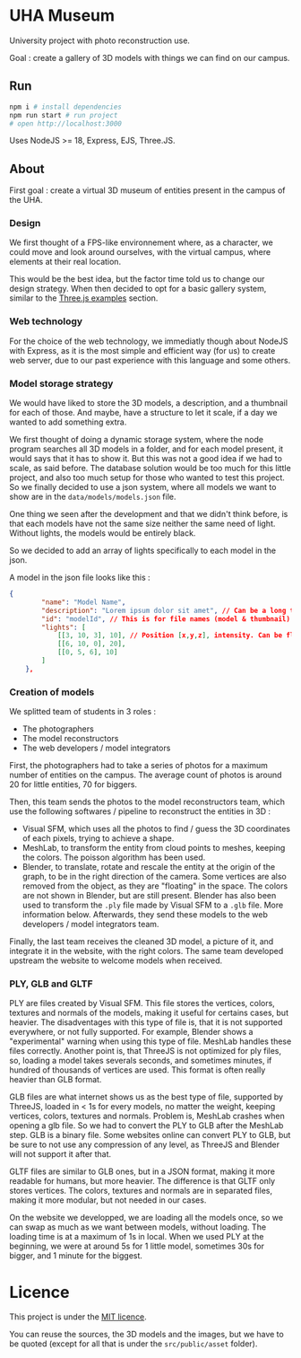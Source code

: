 # UHA Museum

University project with photo reconstruction use.

Goal : create a gallery of 3D models with things we can find on our campus.

## Run

```sh
npm i # install dependencies
npm run start # run project
# open http://localhost:3000
```

Uses NodeJS >= 18, Express, EJS, Three.JS.


## About

First goal : create a virtual 3D museum of entities present in the campus of the UHA.

### Design

We first thought of a FPS-like environnement where, as a character, we could move and look around ourselves, with the virtual campus, where elements at their real location.

This would be the best idea, but the factor time told us to change our design strategy. When then decided to opt for a basic gallery system, similar to the [Three.js examples](https://threejs.org/examples/) section.

### Web technology

For the choice of the web technology, we immediatly though about NodeJS with Express, as it is the most simple and efficient way (for us) to create web server, due to our past experience with this language and some others.

### Model storage strategy

We would have liked to store the 3D models, a description, and a thumbnail for each of those. And maybe, have a structure to let it scale, if a day we wanted to add something extra.

We first thought of doing a dynamic storage system, where the node program searches all 3D models in a folder, and for each model present, it would says that it has to show it. But this was not a good idea if we had to scale, as said before. The database solution would be too much for this little project, and also too much setup for those who wanted to test this project. So we finally decided to use a json system, where all models we want to show are in the `data/models/models.json` file.

One thing we seen after the development and that we didn't think before, is that each models have not the same size neither the same need of light.<br>
Without lights, the models would be entirely black.

So we decided to add an array of lights specifically to each model in the json.

A model in the json file looks like this :

```json
{
        "name": "Model Name",
        "description": "Lorem ipsum dolor sit amet", // Can be a long text
        "id": "modelId", // This is for file names (model & thumbnail)
        "lights": [
            [[3, 10, 3], 10], // Position [x,y,z], intensity. Can be floats
            [[6, 10, 0], 20],
            [[0, 5, 6], 10]
        ]
    },
```

### Creation of models

We splitted team of students in 3 roles :
- The photographers
- The model reconstructors
- The web developers / model integrators

First, the photographers had to take a series of photos for a maximum number of entities on the campus. The average count of photos is around 20 for little entities, 70 for biggers.

Then, this team sends the photos to the model reconstructors team, which use the following softwares / pipeline to reconstruct the entities in 3D :
- Visual SFM, which uses all the photos to find / guess the 3D coordinates of each pixels, trying to achieve a shape.
- MeshLab, to transform the entity from cloud points to meshes, keeping the colors. The poisson algorithm has been used.
- Blender, to translate, rotate and rescale the entity at the origin of the graph, to be in the right direction of the camera. Some vertices are also removed from the object, as they are "floating" in the space. The colors are not shown in Blender, but are still present. Blender has also been used to transform the `.ply` file made by Visual SFM to a `.glb` file. More information below.
Afterwards, they send these models to the web developers / model integrators team.

Finally, the last team receives the cleaned 3D model, a picture of it, and integrate it in the website, with the right colors. The same team developed upstream the website to welcome models when received.

### PLY, GLB and GLTF

PLY are files created by Visual SFM. This file stores the vertices, colors, textures and normals of the models, making it useful for certains cases, but heavier. The disadventages with this type of file is, that it is not supported everywhere, or not fully supported. For example, Blender shows a "experimental" warning when using this type of file. MeshLab handles these files correctly. Another point is, that ThreeJS is not optimized for ply files, so, loading a model takes severals seconds, and sometimes minutes, if hundred of thousands of vertices are used. This format is often really heavier than GLB format.

GLB files are what internet shows us as the best type of file, supported by ThreeJS, loaded in < 1s for every models, no matter the weight, keeping vertices, colors, textures and normals. Problem is, MeshLab crashes when opening a glb file. So we had to convert the PLY to GLB after the MeshLab step. GLB is a binary file. Some websites online can convert PLY to GLB, but be sure to not use any compression of any level, as ThreeJS and Blender will not support it after that.

GLTF files are similar to GLB ones, but in a JSON format, making it more readable for humans, but more heavier. The difference is that GLTF only stores vertices. The colors, textures and normals are in separated files, making it more modular, but not needed in our cases.

On the website we developped, we are loading all the models once, so we can swap as much as we want between models, without loading. The loading time is at a maximum of 1s in local. When we used PLY at the beginning, we were at around 5s for 1 little model, sometimes 30s for bigger, and 1 minute for the biggest.

# Licence

This project is under the [MIT licence](./LICENCE).

You can reuse the sources, the 3D models and the images, but we have to be quoted (except for all that is under the `src/public/asset` folder).
